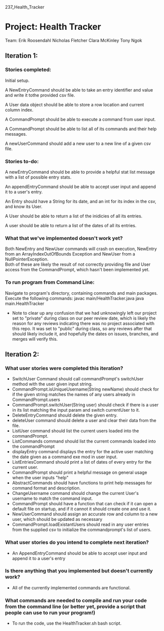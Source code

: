  237_Health_Tracker
# Project: Health Tracker

Team:
Erik Roosendahl
Nicholas Fletcher
Clara McKinley
Tony Ngok


## Iteration 1:


### Stories completed:

Initial setup.

A NewEntryCommand should be able to take an entry identifier and value and write it tothe provided csv file.

A User data object should be able to store a row location and current column index.

A CommandPrompt should be able to execute a command from user input.

A CommandPrompt should be able to list all of its commands and their help messages.

A newUserCommand should add a new user to a new line of a given csv file.


### Stories to-do:

A newEntryCommand should be able to provide a helpful stat list message with a list of possible entry stats.

An appendEntryCommand should be able to accept user input and append it to a user's entry.

An Entry should have a String for its date, and an int for its index in the csv, and know its User.

A User should be able to return a list of the inidicies of all its entries.

A user should be able to return a list of the dates of all its entries.


### What that we've implemented doesn't work yet?

Both NewEntry and NewUser commands will crash on execution, NewEntry from an ArrayIndexOutOfBounds Exception and NewUser from a NullPointerException.  
Both of these are likely the result of not correctly providing file and User access from the CommandPrompt, which hasn't been implemented yet.



### To run program from Command Line:

Navigate to program's directory, containing commands and main packages.
Execute the following commands:
javac main/HealthTracker.java
java main.HealthTracker



* Note to clear up any confusion that we had unknowingly left our project set to "private" during class on our peer review date, which is likely the reason for any reviews indicating there was no project associated with this repo.  It was set to "public" during class, so any reviews after that should likely include it, and hopefully the dates on issues, branches, and merges will verify this.

## Iteration 2:

### What user stories were completed this iteration?
 
- SwitchUser Command should call commandPrompt's switchUser method with the user given input string.
- CommandPrompt.isUniqueUsername(String newName) should check for if the given string matches the names of any users already in CommandPrompt.users
- CommandPrompt.switchUser(String user) should check if there is a user in its list matching the input param and switch currentUser to it.
- DeleteEntryCommand should delete the given entry.
- deleteUser command should delete a user and clear their data from the file.
- ListUser command should list the current users loaded into the commandPrompt.
- ListCommands command should list the current commands loaded into the commandPrompt
- displayEntry command displays the entry for the active user matching the date given as a command exe mod in user input.
- ListEntriesCommand should print a list of dates of every entry for the current user.
- CommandPrompt should print a helpful message on general usage when the user inputs "help"
- AbstractCommands should have functions to print help messages for command format and description.
- ChangeUsername command should change the current User's username to match the command input.
- CommandPrompt should have a function that can check if it can open a default file on startup, and if it cannot it should create one and use it.
- NewUserCommand should assign an accurate row and column to a new user, which should be updated as necessary
- CommandPrompt.loadExistantUsers should read in any user entries from the supplied csv to initialize the commandprompt's list of users.
 
### What user stories do you intend to complete next iteration?
- An AppendEntryCommand should be able to accept user input and append it to a user's entry
 
### Is there anything that you implemented but doesn't currently work?
- All of the currently implemented commands are functional.
 
### What commands are needed to compile and run your code from the command line (or better yet, provide a script that people can use to run your program!)
- To run the code, use the HealthTracker.sh bash script.





